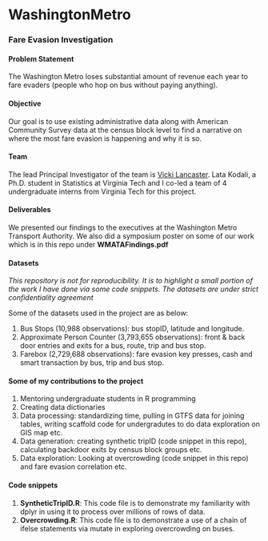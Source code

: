 # WashingtonMetro
### Fare Evasion Investigation

#### Problem Statement
The Washington Metro loses substantial amount of revenue each year to fare evaders (people who hop on bus without paying anything).

#### Objective
Our goal is to use existing administrative data along with American Community Survey data at the census block level to find a narrative on where the most fare evasion is happening and why it is so.

#### Team
The lead Principal Investigator of the team is [Vicki Lancaster](https://www.bi.vt.edu/faculty/Vicki-Lancaster). Lata Kodali, a Ph.D. student in Statistics at Virginia Tech and I co-led a team of 4 undergraduate interns from Virginia Tech for this project.

#### Deliverables
We presented our findings to the executives at the Washington Metro Transport Authority. We also did a symposium poster on some of our work which is in this repo under **WMATAFindings.pdf**

#### Datasets
*This repository is not for reproducibility. It is to highlight a small portion of the work I have done via some code snippets. The datasets are under strict confidentiality agreement*

Some of the datasets used in the project are as below:
1. Bus Stops (10,988 observations): bus stopID, latitude and longitude.
2. Approximate Person Counter (3,793,655 observations): front & back door entries and exits for a bus, route, trip and bus stop.
3. Farebox (2,729,688 observations): fare evasion key presses, cash and smart transaction by bus, trip and bus stop.

#### Some of my contributions to the project

1. Mentoring undergraduate students in R programming
2. Creating data dictionaries
3. Data processing: standardizing time, pulling in GTFS data for joining tables, writing scaffold code for undergradutes to do data exploration on GIS map etc.
4. Data generation: creating synthetic tripID (code snippet in this repo), calculating backdoor exits by census block groups etc.
5. Data exploration: Looking at overcrowding (code snippet in this repo) and fare evasion correlation etc. 

#### Code snippets

1. **SyntheticTripID.R**: This code file is to demonstrate my familiarity with dplyr in using it to process over millions of rows of data.
2. **Overcrowding.R**: This code file is to demonstrate a use of a chain of ifelse statements via mutate in exploring overcrowding on buses.



